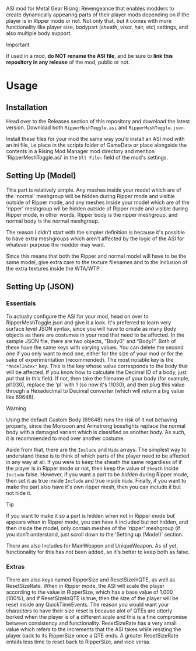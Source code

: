 ASI mod for Metal Gear Rising: Revengeance that enables modders to create dynamically appearing parts of their player mods depending on if the player is in Ripper mode or not. Not only that, but it comes with more functionality like player size, bodypart (sheath, visor, hair, etc) settings, and also multiple body support.

> [!IMPORTANT]
> If used in a mod, **do NOT rename the ASI file**, and be sure to **link this repository in any release** of the mod, public or not.

# Usage

## Installation

Head over to the Releases section of this repository and download the latest version. Download both `RipperMeshToggle.asi` and `RipperMeshToggle.json`.

Install these files for your mod the same way you'd install an ASI mod with an ini file, i.e place in the scripts folder of GameData or place alongside the contents in a Rising Mod Manager mod directory and mention 'RipperMeshToggle.asi' in the `Dll File:` field of the mod's settings.

## Setting Up (Model)

This part is relatively simple. Any meshes inside your model which are of the 'normal' meshgroup will be hidden during Ripper mode and visible outside of Ripper mode, and any meshes inside your model which are of the 'ripper' meshgroup wil be hidden outside of Ripper mode and visible during Ripper mode, in other words, Ripper body is the ripper meshgroup, and normal body is the normal meshgroup.

The reason I didn't start with the simpler definition is because it's possible to have extra meshgroups which aren't affected by the logic of the ASI for whatever purpose the modder may want. 

Since this means that both the Ripper and normal model will have to be the same model, give extra care to the texture filenames and to the inclusion of the extra textures inside the WTA/WTP. 

## Setting Up (JSON)

### Essentials
To actually configure the ASI for your mod, head on over to RipperMeshToggle.json and give it a look. It's preferred to learn very surface level JSON syntax, since you will have to create as many Body objects as there are costumes in your mod that need to be affected. In the sample JSON file, there are two objects, "Body0" and "Body1". Both of these have the same keys with varying values. You can delete the second one if you only want to mod one, either for the size of your mod or for the sake of experimentation (recommended).  The most notable key is the `"ModelIndex"` key. This is the key whose value corresponds to the body that will be affected. If you know how to calculate the Decimal ID of a body, just put that in this field. If not, then take the filename of your body (for example, pl1030), replace the 'pl' with 1 (so now it's 11030), and then plug this value through a Hexadecimal to Decimal converter (which will return a big value like 69648).

> [!WARNING]
> Using the default Custom Body (69648) runs the risk of it not behaving properly, since the Monsoon and Armstrong bossfights replace the normal body with a damaged variant which is classified as another body. As such, it is recommended to mod over another costume.

Aside from that, there are the `Include` and `Hide` arrays. The simplest way to understand these is to think of which parts of the player need to be affected in any way at all. If you were to keep the sheath the same regardless of if the player is in Ripper mode or not, then keep the value of `Sheath` inside `Include` false. However, if you want a part to be *hidden* during Ripper mode, then set it as true inside `Include` and true inside `Hide`. Finally, if you want to make the part also have it's own ripper mesh, then you can include it but not hide it.

> [!TIP]
> If you want to make it so a part is hidden when not in Ripper mode but appears when in Ripper mode, you can have it included but not hidden, and then inside the model, only contain meshes of the 'ripper' meshgroup (if you don't understand, just scroll down to the 'Setting up (Model)' section.

There are also Includes for MainWeapon and UniqueWeapon. As of yet, functionality for this has not been added, so it's better to keep both as false.

### Extras
There are also keys named RipperSize and ResetSizeInQTE, as well as ResetSizeRate. When in Ripper mode, the ASI will scale the player according to the value in RipperSize, which has a base value of 1.000 (100%), and if ResetSizeInQTE is true, then the size of the player will be reset inside any QuickTimeEvents. The reason you would want your characters to have their size reset is because alot of QTEs are utterly borked when the player is of a different scale and this is a fine compromise between consistency and functionality. ResetSizeRate has a very small value which refers to the increments that the ASI takes while resizing the player back to its RipperSize once a QTE ends. A greater ResetSizeRate entails less time to reset back to RipperSize, and vice versa.


